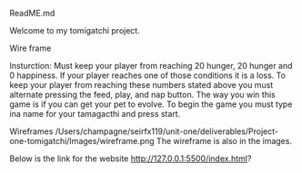 ReadME.md

Welcome to my tomigatchi project.


Wire frame

Insturction:
Must keep your player from reaching 20 hunger, 20 hunger and 0 happiness. If your player reaches one of those conditions it is a loss. To keep your player from reaching these numbers stated above you must alternate pressing the feed, play, and nap button. The way you win this game is if you can get your pet to evolve. To begin the game you must type ina  name for your tamagacthi and press start. 

Wireframes 
/Users/champagne/seirfx119/unit-one/deliverables/Project-one-tomigatchi/Images/wireframe.png
The wireframe is also in the images.


Below is the link for the website
http://127.0.0.1:5500/index.html?
